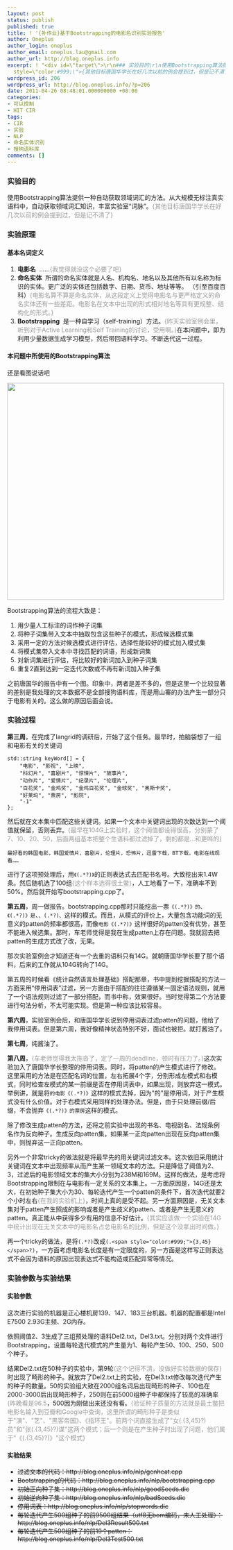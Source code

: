 ```yaml
---
layout: post
status: publish
published: true
title: ! '{补作业}基于Bootstrapping的电影名识别实验报告'
author: Oneplus
author_login: oneplus
author_email: oneplus.lau@gmail.com
author_url: http://blog.oneplus.info
excerpt: ! "<div id=\"target\">\r\n### 实验目的\r\n使用Bootstrapping算法提供一种自动获取领域词汇的方法。从大规模无标注真实语料中，自动获取领域词汇知识，丰富实验室“词脉”。<span
  style=\"color:#999;\">{其他目标唐国华学长在好几次以前的例会提到过，但是记不清了}</span>\r\n"
wordpress_id: 206
wordpress_url: http://blog.oneplus.info/?p=206
date: 2011-04-26 08:48:01.000000000 +08:00
categories:
- 可以控制
- HIT CIR
tags:
- CIR
- 实验
- NLP
- 命名实体识别
- 搜狗语料库
comments: []
---
```


### 实验目的

使用Bootstrapping算法提供一种自动获取领域词汇的方法。从大规模无标注真实语料中，自动获取领域词汇知识，丰富实验室“词脉”。<span style="color:#999;">{其他目标唐国华学长在好几次以前的例会提到过，但是记不清了}</span>

### 实验原理

#### 基本名词定义

1. <strong>电影名</strong>&nbsp;&nbsp;……<span style="color:#999;">{我觉得就没这个必要了吧}</span>
2. <strong>命名实体</strong>&nbsp;&nbsp;所谓的命名实体就是人名、机构名、地名以及其他所有以名称为标识的实体。更广泛的实体还包括数字、日期、货币、地址等等。 （引至百度百科）<span style="color:#999;">{电影名算不算是命名实体，从这段定义上觉得电影名与更严格定义的命名实体还有一些差距。电影名在文本中出现的形式相对地名等具有更规整、结构化的形式。}</span>
3. <strong>Bootstrapping</strong>&nbsp;&nbsp;是一种自学习（self-training）方法。<span style="color:#999;">{昨天实验室例会里，听到对于Active Learning和Self Training的讨论，受用啊。}</span>在本问题中，即为利用少量数据生成学习模型，然后带回语料学习。不断迭代这一过程。

#### 本问题中所使用的Bootstrapping算法

还是看图说话吧

<a href="http://blog.oneplus.info/wp-content/uploads/2011/04/algorithmframe.jpg"><img src="http://blog.oneplus.info/wp-content/uploads/2011/04/algorithmframe.jpg" alt="" title="algorithmframe" width="500" class="aligncenter size-full wp-image-207" /></a>

Bootstrapping算法的流程大致是：

1. 用少量人工标注的词作种子词集
2. 将种子词集带入文本中抽取包含这些种子的模式，形成候选模式集
3. 采用一定的方法对候选模式进行评估，选择性能较好的模式加入模式集
4. 将模式集带入文本中寻找匹配的词语，形成新词集
5. 对新词集进行评估，将比较好的新词加入到种子词集
6. 重复2直到达到一定迭代次数或不再有新词加入种子集

之前唐国华的报告中有一个图。印象中，两者是差不多的，但是这里一个比较显著的差别是我处理的文本数据不是全部搜狗语料库，而是用山寨的办法产生一部分只于电影有关的。这么做的原因后面会说。

### 实验过程

<strong>第三周</strong>，在完成了langrid的调研后，开始了这个任务。最早时，拍脑袋想了一组和电影有关的关键词

~~~
std::string keyWord[] = {
	"电影", "影视", "上映",
	"科幻片", "喜剧片", "惊悚片", "故事片",
	"动作片", "爱情片", "纪录片", "伦理片",
	"百花奖", "金鸡奖", "金鸡百花奖", "金球奖", "奥斯卡奖",
	"好莱坞", "票房", "影院",
	"-1"
};
~~~

然后就在文本集中匹配这些关键词。如果一个文本中关键词出现的次数达到一个阈值就保留，否则丢弃。<span style="color:#999;">{最早在104G上实验时，这个阈值都设得很高，分别蒙了7、10、20、50，后面两组基本把整个生语料都过滤掉了，剩的都是…和更哗的}</span>

~~~
最好看的韩国电影，韩国爱情片，喜剧片，伦理片，恐怖片，迅雷下载，BT下载，电影在线观看……
~~~

进行了这项预处理后，用`《(.*?)》`的正则表达式去匹配书名号。大致挖出来1.4W条。然后随机选了100组<span style="color:#999;">{这个样本选得很土鳖}</span>，人工地看了一下，准确率不到50%。然后就开始写bootstrapping.cpp了。

<strong>第五周</strong>，周一做报告。bootstrapping.cpp那时只能挖出一票`《(.*?)》的`、`《(.*?)》是`、`、(.*?)、`这样的模式。而且，从模式的评价上，大量包含功能词的无意义的patten的频率都很高，而像`电影《(.*?)》`这样很好的patten没有优势，甚至不能进入候选集。那时，车老师觉得是我在生成patten上存在问题。我就回去把patten的生成方式改了改，无果。

那次实验室例会才知道还有一个去重的语料只有14G。就朝唐国华学长要了那个语料，后来的工作就从104G转向了14G。

第五周的时候看《统计自然语言处理基础》搭配那章，书中提到挖掘搭配的方法一方面采用“停用词表”过滤，另一方面由于搭配的往往遵循某一固定语法规则，就用了一个语法规则过滤了一部分搭配，而书中称，效果很好。当时觉得第二个方法要进行句法分析，不太可能实现。但是第一种应该比较容易。

<strong>第六周</strong>，实验室例会后，和唐国华学长说到停用词表过滤patten的问题，他给了我停用词表。但是第六周，我好像精神状态特别不好，面试也被拒。就打酱油了。

<strong>第七周</strong>，纯酱油了。

<strong>第八周</strong>，<span style="color:#999;">{车老师觉得我太拖沓了，定了一周的deadline，顿时有压力了。}</span>这次实验加入了唐国华学长整理的停用词表。同时，将patten的产生模式进行了修改。这里采用的方法是在匹配名词的位置，左右拓展4个字，分别形成左模式和右模式，同时检查左模式的某一前缀是否在停用词表中，如果出现，则放弃这一模式。举例讲，就是将`的电影《(.*?)》`这样的模式去掉，因为"的"是停用词，对于产生模式没有什么价值。对于右模式采用同样的处理办法。但是，由于只处理前缀/后缀，不会抛弃`《(.*?)》的票房`这样的模式。

除了修改生成patten的方法，还将之前实验中出现的书名、电视剧名、法规条例名作为反向种子。生成反向patten集，如果某一正向patten出现在反向patten集中，则抛弃这一正向patten。

另外一个非常tricky的做法就是将最早先的用关键词过滤文本。这次依旧采用统计关键词在文本中出现频率从而产生某一领域文本的方法。只是降低了阈值为2、3，过滤后的电影领域文本的集大小分别为238M和169M。这样的做法，是考虑将Bootstrapping限制在与电影有一定关系的文本集上。一方面原因是，14G还是太大，在初始种子集大小为30、每轮迭代产生一个patten的条件下，首次迭代就要2个小时左右<span style="color:#999;">{在我的实验机上}</span>，时间上真的是受不起。另一方面原因是，无关文本集对于patten产生照成的影响或者是产生歧义的patten、或者是产生无意义的patten。真正能从中获得多少有用的信息不好估计。<span style="color:#999;">{其实应该做一个实验在14G中统计出现在无关文本中的电影名占总电影名的比例，但是这个没拿出时间做。}</span>

再一个tricky的做法，是将`(.*?)`改成`(.<span style="color:#999;">{3,45}</span>?)`，一方面考虑电影名长度是有一定限度的，另一方面是这样写正则表达式不会因为语料的原因出现表达式不能构造或匹配异常等情况。

### 实验参数与实验结果

#### 实验参数

这次进行实验的机器是正心楼机房139、147、183三台机器。机器的配置都是Intel E7500 2.93G主频、2G内存。

依照阈值2、3生成了三组预处理的语料Del2.txt，Del3.txt。分别对两个文件进行Bootstrapping。设置每轮迭代模式的产生量为1、每轮产生50、100、250、500个种子。

结果Del2.txt在50种子的实验中，第9轮<span style="color:#999;">{这个记得不清，没做好实验数据的保存}</span>时出现了畸形的种子。就放弃了Del2.txt上的实验，在Del3.txt修改每次迭代产生的种子的数量。50的实验组大致在2000组名词后出现畸形的种子、100也在2000-3000后出现畸形种子，250则在前5000组种子中都保持了较高的准确率<span style="color:#999;">{昨晚看是96.5</span>，500因为刚做出来还没有看。<span style="color:#999;">{验证种子质量的方法就是最土鳖把电影名输入到豆瓣和Google中查询，这里所谓的畸形种子是类似于"演"、"艺"、"黑客帝国》、《指环王"。前两个词直接生成了"女(.<span style="color:#999;">{3,45}</span>?)员"和"张(.<span style="color:#999;">{3,45}</span>?)谋"这两个模式；后一个则是在产生种子时出现了问题，他们属于"《(.<span style="color:#999;">{3,45}</span>?)》"这个模式}</span>

#### 实验结果

<ul>
<li><strike>过滤文本的代码：http://blog.oneplus.info/nlp/genheat.cpp</strike></li>
<li><strike>Bootstrapping的代码：http://blog.oneplus.info/nlp/bootstrapping.cpp</strike></li>
<li><strike>初始正向种子集：http://blog.oneplus.info/nlp/goodSeeds.dic</strike></li>
<li><strike>初始逆向种子集：http://blog.oneplus.info/nlp/badSeeds.dic</strike></li>
<li><strike>停用词表：http://blog.oneplus.info/nlp/stopwords.dic</strike></li>
<li><strike>每轮迭代产生500组种子的前9500组结果（utf8无bom编码，未人工处理）：http://blog.oneplus.info/nlp/Del3Result500.txt</strike></li>
<li><strike>每轮迭代产生500组种子的前19个patten：http://blog.oneplus.info/nlp/Del3Test500.txt</strike></li>
</ul>

